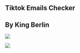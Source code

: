 ## Tiktok Emails Checker

<p align="center">

## By King Berlin


<a href="https://instagram.com/680068"><img src="https://img.shields.io/badge/INSTAGRAM%20 -red.svg?logo=Instagram"></a>

<a href="https://t.me/rrsvc"><img src="https://img.shields.io/badge/TELEGRAM CHANNEL%20 -red.svg?logo=TELEGRAM"></a>

